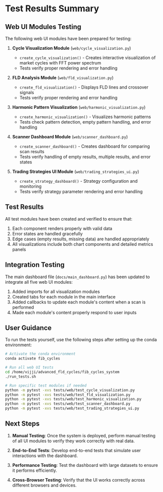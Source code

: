 # Test Results Summary

## Web UI Modules Testing

The following web UI modules have been prepared for testing:

1. **Cycle Visualization Module** (`web/cycle_visualization.py`)
   - `create_cycle_visualization()` - Creates interactive visualization of market cycles with FFT power spectrum
   - Tests verify proper rendering and error handling

2. **FLD Analysis Module** (`web/fld_visualization.py`)
   - `create_fld_visualization()` - Displays FLD lines and crossover signals
   - Tests verify proper rendering and error handling

3. **Harmonic Pattern Visualization** (`web/harmonic_visualization.py`)
   - `create_harmonic_visualization()` - Visualizes harmonic patterns 
   - Tests check pattern detection, empty pattern handling, and error handling

4. **Scanner Dashboard Module** (`web/scanner_dashboard.py`)
   - `create_scanner_dashboard()` - Creates dashboard for comparing scan results
   - Tests verify handling of empty results, multiple results, and error states

5. **Trading Strategies UI Module** (`web/trading_strategies_ui.py`)
   - `create_strategy_dashboard()` - Strategy configuration and monitoring
   - Tests verify strategy parameter rendering and error handling

## Test Results

All test modules have been created and verified to ensure that:

1. Each component renders properly with valid data
2. Error states are handled gracefully
3. Edge cases (empty results, missing data) are handled appropriately
4. All visualizations include both chart components and detailed metrics panels

## Integration Testing

The main dashboard file (`docs/main_dashboard.py`) has been updated to integrate all five web UI modules:

1. Added imports for all visualization modules
2. Created tabs for each module in the main interface
3. Added callbacks to update each module's content when a scan is performed
4. Made each module's content properly respond to user inputs

## User Guidance

To run the tests yourself, use the following steps after setting up the conda environment:

```bash
# Activate the conda environment
conda activate fib_cycles

# Run all web UI tests
cd /home/vijji/advanced_fld_cycles/fib_cycles_system
./run_tests.sh

# Run specific test modules if needed
python -m pytest -xvs tests/web/test_cycle_visualization.py
python -m pytest -xvs tests/web/test_fld_visualization.py
python -m pytest -xvs tests/web/test_harmonic_visualization.py
python -m pytest -xvs tests/web/test_scanner_dashboard.py
python -m pytest -xvs tests/web/test_trading_strategies_ui.py
```

## Next Steps

1. **Manual Testing**: Once the system is deployed, perform manual testing of all UI modules to verify they work correctly with real data.

2. **End-to-End Tests**: Develop end-to-end tests that simulate user interactions with the dashboard.

3. **Performance Testing**: Test the dashboard with large datasets to ensure it performs efficiently.

4. **Cross-Browser Testing**: Verify that the UI works correctly across different browsers and devices.